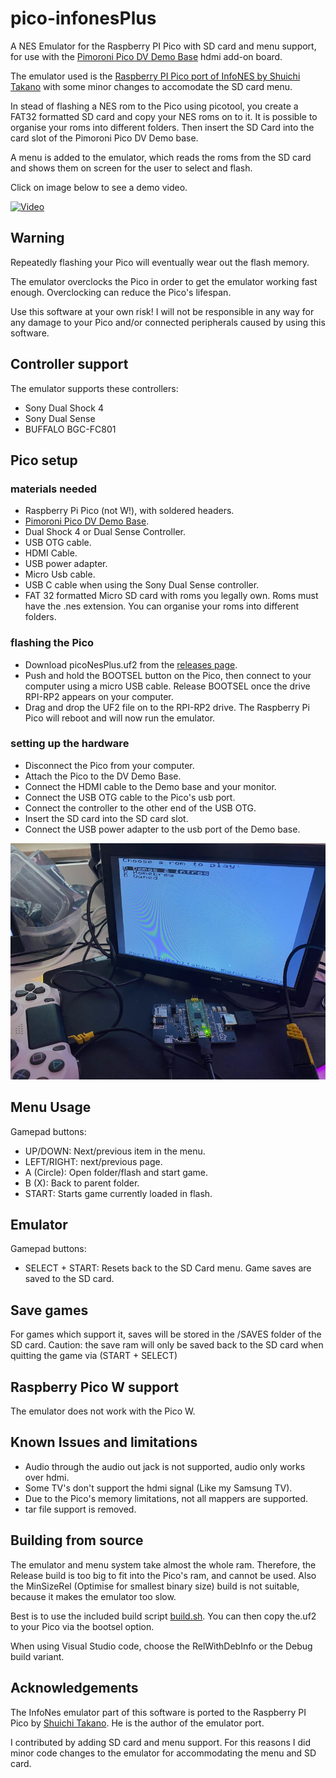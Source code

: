 # pico-infonesPlus
A NES Emulator for the Raspberry PI Pico with SD card and menu support, for use with the [Pimoroni Pico DV Demo Base](https://shop.pimoroni.com/products/pimoroni-pico-dv-demo-base?variant=39494203998291) hdmi add-on board.

The emulator used is the [Raspberry PI Pico port of InfoNES by Shuichi Takano](https://github.com/shuichitakano/pico-infones) with some minor changes to accomodate the SD card menu.

In stead of flashing a NES rom to the Pico using picotool, you create a FAT32 formatted SD card and copy your NES roms on to it. It is possible to organise your roms into different folders. Then insert the SD Card into the card slot of the Pimoroni Pico DV Demo base.

A menu is added to the emulator, which reads the roms from the SD card and shows them on screen for the user to select and flash.


Click on image below to see a demo video.

[![Video](https://img.youtube.com/vi/OEcpNMNzZCQ/0.jpg)](https://www.youtube.com/watch?v=OEcpNMNzZCQ)

## Warning
Repeatedly flashing your Pico will eventually wear out the flash memory. 

The emulator overclocks the Pico in order to get the emulator working fast enough. Overclocking can reduce the Pico's lifespan.

Use this software at your own risk! I will not be responsible in any way for any damage to your Pico and/or connected peripherals caused by using this software.


## Controller support
The emulator supports these controllers:

- Sony Dual Shock 4
- Sony Dual Sense
- BUFFALO BGC-FC801

## Pico setup

### materials needed
- Raspberry Pi Pico (not W!), with soldered headers.
- [Pimoroni Pico DV Demo Base](https://shop.pimoroni.com/products/pimoroni-pico-dv-demo-base?variant=39494203998291).
- Dual Shock 4 or Dual Sense Controller.
- USB OTG cable.
- HDMI Cable.
- USB power adapter.
- Micro Usb cable.
- USB C cable when using the Sony Dual Sense controller.
- FAT 32 formatted Micro SD card with roms you legally own. Roms must have the .nes extension. You can organise your roms into different folders.


### flashing the Pico
- Download picoNesPlus.uf2 from the [releases page](https://github.com/fhoedemakers/pico-infonesPlus/releases/latest).
- Push and hold the BOOTSEL button on the Pico, then connect to your computer using a micro USB cable. Release BOOTSEL once the drive RPI-RP2 appears on your computer.
- Drag and drop the UF2 file on to the RPI-RP2 drive. The Raspberry Pi Pico will reboot and will now run the emulator.

### setting up the hardware
- Disconnect the Pico from your computer.
- Attach the Pico to the DV Demo Base.
- Connect the HDMI cable to the Demo base and your monitor.
- Connect the USB OTG cable to the Pico's usb port.
- Connect the controller to the other end of the USB OTG.
- Insert the SD card into the SD card slot.
- Connect the USB power adapter to the usb port of the Demo base.

![Image](assets/PicoInfoNesPlus.jpeg)

## Menu Usage
Gamepad buttons:
- UP/DOWN: Next/previous item in the menu.
- LEFT/RIGHT: next/previous page.
- A (Circle): Open folder/flash and start game.
- B (X): Back to parent folder.
- START: Starts game currently loaded in flash.

## Emulator 
Gamepad buttons:
- SELECT + START: Resets back to the SD Card menu. Game saves are saved to the SD card.

## Save games
For games which support it, saves will be stored in the /SAVES folder of the SD card. Caution: the save ram will only be saved back to the SD card when quitting the game via (START + SELECT)

## Raspberry Pico W support
The emulator does not work with the Pico W.

## Known Issues and limitations
- Audio through the audio out jack is not supported, audio only works over hdmi.
- Some TV's don't support the hdmi signal (Like my Samsung TV).
- Due to the Pico's memory limitations, not all mappers are supported.
- tar file support is removed.

## Building from source
The emulator and menu system take almost the whole ram. Therefore, the Release build is too big to fit into the Pico's ram, and cannot be used. Also the MinSizeRel (Optimise for smallest binary size) build is not suitable, because it makes the emulator too slow.

Best is to use the included build script [build.sh](https://github.com/fhoedemakers/pico-infonesPlus/blob/main/build.sh). You can then copy the.uf2 to your Pico via the bootsel option.

When using Visual Studio code, choose the RelWithDebInfo or the Debug build variant.

## Acknowledgements
The InfoNes emulator part of this software is ported to the Raspberry PI Pico by [Shuichi Takano](https://github.com/shuichitakano/pico-infones). He is the author of the emulator port.

I contributed by adding SD card and menu support. For this reasons I did minor code changes to the emulator for accommodating the menu and SD card.

